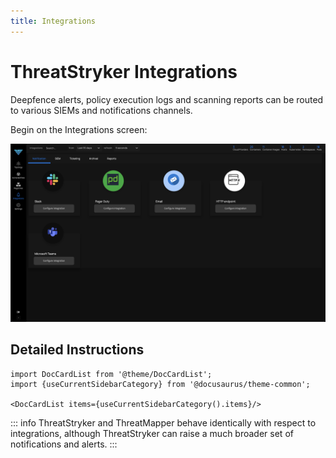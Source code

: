 ```yaml
---
title: Integrations 
---
```


# ThreatStryker Integrations

Deepfence alerts, policy execution logs and scanning reports can be routed to various SIEMs and notifications channels.

Begin on the Integrations screen:

![Report Summary](../img/DF_Notification.png)

## Detailed Instructions

```mdx-code-block
import DocCardList from '@theme/DocCardList';
import {useCurrentSidebarCategory} from '@docusaurus/theme-common';

<DocCardList items={useCurrentSidebarCategory().items}/>
```

::: 
info
ThreatStryker and ThreatMapper behave identically with respect to integrations, although ThreatStryker can raise a much broader set of notifications and alerts.
:::



